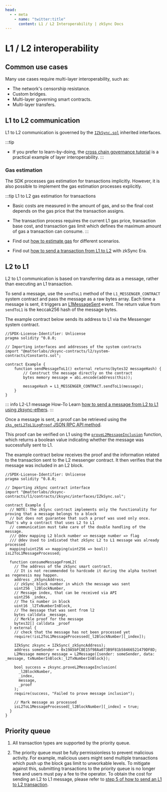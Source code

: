 ```yaml
---
head:
  - - meta
    - name: "twitter:title"
      content: L1 / L2 Interoperability | zkSync Docs
---
```


# L1 / L2 interoperability

## Common use cases

Many use cases require multi-layer interoperability, such as:

- The network's censorship resistance.
- Custom bridges.
- Multi-layer governing smart contracts.
- Multi-layer transfers.

## L1 to L2 communication

L1 to L2 communication is governed by the [`IZkSync.sol`](https://github.com/matter-labs/era-contracts/blob/main/l1-contracts/contracts/zksync/interfaces/IZkSync.sol) inherited interfaces.

:::tip

- If you prefer to learn-by-doing, the [cross chain governance tutorial](../tutorials/smart-contract-development/cross-chain-tutorial.md) is a practical example of layer interoperability.
  :::

### Gas estimation

The SDK processes gas estimation for transactions implicitly. However, it is also possible to implement the gas estimation processes explicitly.

:::tip L1 to L2 gas estimation for transactions

- Basic costs are measured in the amount of gas, and so the final cost depends on the gas price that the transaction assigns.
- The transaction process requires the current L1 gas price, transaction base cost, and transaction gas limit which defines the maximum amount of gas a transaction can consume.
  :::

- Find out [how to estimate gas](../tutorials/how-to/estimate-gas.md) for different scenarios.
- Find out [how to send a transaction from L1 to L2](../../build/tutorials/how-to/send-transaction-l1-l2.md) with zkSync Era.

## L2 to L1

L2 to L1 communication is based on transferring data as a message, rather than executing an L1 transaction.

To send a message, use the `sendToL1` method of the `L1_MESSENGER_CONTRACT` system contract and pass the message as a raw bytes array. Each time a message is sent, it triggers an [L1MessageSent](https://github.com/matter-labs/era-contracts/blob/6250292a98179cd442516f130540d6f862c06a16/system-contracts/contracts/interfaces/IL1Messenger.sol#L38) event. The return value from `sendToL1` is the keccak256 hash of the message bytes.

The example contract below sends its address to L1 via the Messenger system contract.

```solidity
//SPDX-License-Identifier: Unlicense
pragma solidity ^0.8.0;

// Importing interfaces and addresses of the system contracts
import "@matterlabs/zksync-contracts/l2/system-contracts/Constants.sol";

contract Example {
    function sendMessageToL1() external returns(bytes32 messageHash) {
        // Construct the message directly on the contract
        bytes memory message = abi.encode(address(this));

        messageHash = L1_MESSENGER_CONTRACT.sendToL1(message);
    }
}
```

::: info L2-L1 message How-To
Learn [how to send a message from L2 to L1 using zksync-ethers](../tutorials/how-to/send-message-l2-l1.md).
:::

Once a message is sent, a proof can be retrieved using the [`zks_getL2ToL1LogProof` JSON RPC API method](../api.md#zks-getl2tol1logproof).

This proof can be verified on L1 using the [`proveL2MessageInclusion`](https://github.com/matter-labs/era-contracts/blob/6250292a98179cd442516f130540d6f862c06a16/l1-contracts/contracts/zksync/facets/Mailbox.sol#L35) function, which returns a boolean value indicating whether the message was successfully sent to L1.

The example contract below receives the proof and the information related to the transaction sent to the L2 messenger contract. It then verifies that the message was included in an L2 block.

```solidity
//SPDX-License-Identifier: Unlicense
pragma solidity ^0.8.0;

// Importing zkSync contract interface
import "@matterlabs/zksync-contracts/l1/contracts/zksync/interfaces/IZkSync.sol";

contract Example {
  // NOTE: The zkSync contract implements only the functionality for proving that a message belongs to a block
  // but does not guarantee that such a proof was used only once. That's why a contract that uses L2 to L1
  // communication must take care of the double handling of the message.
  /// @dev mapping L2 block number => message number => flag
  /// @dev Used to indicated that zkSync L2 to L1 message was already processed
  mapping(uint256 => mapping(uint256 => bool)) isL2ToL1MessageProcessed;

  function consumeMessageFromL2(
    // The address of the zkSync smart contract.
    // It is not recommended to hardcode it during the alpha testnet as regenesis may happen.
    address _zkSyncAddress,
    // zkSync block number in which the message was sent
    uint256 _l2BlockNumber,
    // Message index, that can be received via API
    uint256 _index,
    // The tx number in block
    uint16 _l2TxNumberInBlock,
    // The message that was sent from l2
    bytes calldata _message,
    // Merkle proof for the message
    bytes32[] calldata _proof
  ) external {
    // check that the message has not been processed yet
    require(!isL2ToL1MessageProcessed[_l2BlockNumber][_index]);

    IZkSync zksync = IZkSync(_zkSyncAddress);
    address someSender = 0x19A5bFCBE15f98Aa073B9F81b58466521479DF8D;
    L2Message memory message = L2Message({sender: someSender, data: _message, txNumberInBlock:_l2TxNumberInBlock});

    bool success = zksync.proveL2MessageInclusion(
      _l2BlockNumber,
      _index,
      message,
      _proof
    );
    require(success, "Failed to prove message inclusion");

    // Mark message as processed
    isL2ToL1MessageProcessed[_l2BlockNumber][_index] = true;
  }
}

```

## Priority queue

1. All transaction types are supported by the priority queue.

2. The priority queue must be fully permissionless to prevent malicious activity. For example, malicious users might send multiple transactions which push up the block gas limit to unworkable levels. To mitigate against this, submitting transactions to the priority queue is no longer free and users must pay a fee to the operator. To obtain the cost for sending an L2 to L1 message, please refer to [step 5 of how to send an L1 to L2 transaction](../../build/tutorials/how-to/send-transaction-l1-l2.md#step-by-step).
